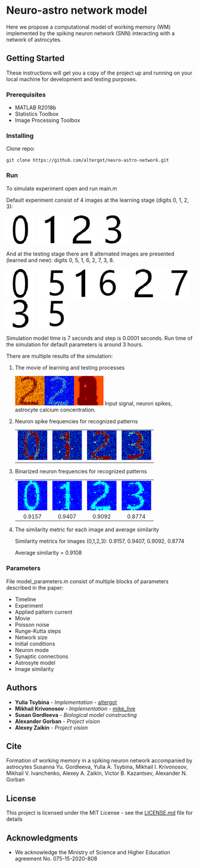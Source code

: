 
# Neuro-astro network model

Here we propose a computational model of working memory (WM) implemented by the spiking neuron network (SNN) interacting with a network of astrocytes.

## Getting Started

These instructions will get you a copy of the project up and running on your local machine for development and testing purposes.

### Prerequisites

- MATLAB R2018b
- Statistics Toolbox
- Image Processing Toolbox

### Installing

Clone repo:
```
git clone https://github.com/altergot/neuro-astro-network.git
```

### Run

To simulate experiment open and run main.m

Default experiment consist of 4 images at the learning stage (digits 0, 1, 2, 3):

![zero](/images/zero.jpg "Zero")
![one](/images/one.jpg "One")
![two](/images/two.jpg "Two")
![three](/images/three.jpg "Three")

And at the testing stage there are 8 alternated images are presented (learned and new): digits 0, 5, 1, 6, 2, 7, 3, 8.

![zero](/images/zero.jpg "Zero")
![five](/images/five.jpg "Five")
![one](/images/one.jpg "One")
![six](/images/six.jpg "Six")
![two](/images/two.jpg "Two")
![seven](/images/seven.jpg "Seven")
![three](/images/three.jpg "Three")
![eight](/images/five.jpg "Eight")

Simulation model time is 7 seconds and step is 0.0001 seconds.
Run time of the simulation for default parameters is around 3 hours.

There are multiple results of the simulation:


1. The movie of learning and testing processes

    ![response](/results/video_response_17026.png "Video frame 17026. Testing")
    Input signal, neuron spikes, astrocyte calcium concentration.

2. Neuron spike frequencies for recognized patterns

    <table>
        <tr>
            <td>
                <img src="/results/freq_response_0.png" alt="Neuron frequencies"/>
            </td>
            <td>
                <img src="/results/freq_response_1.png" alt="Neuron frequencies"/>
            </td>
            <td>
                <img src="/results/freq_response_2.png" alt="Neuron frequencies"/>
            </td>
            <td>
                <img src="/results/freq_response_3.png" alt="Neuron frequencies"/>
            </td>
        </tr>
    </table>

3. Binarized neuron frequencies for recognized patterns

    <table>
        <tr>
            <td>
                <img src="/results/thr_response_0.png" alt="Neuron frequencies binarized"/>
            </td>
            <td>
                <img src="/results/thr_response_1.png" alt="Neuron frequencies binarized"/>
            </td>
            <td>
                <img src="/results/thr_response_2.png" alt="Neuron frequencies binarized"/>
            </td>
            <td>
                <img src="/results/thr_response_3.png" alt="Neuron frequencies binarized"/>
            </td>
        </tr>
        <tr style="text-align: center;">
            <td>0.9157</td>
            <td>0.9407</td>
            <td>0.9092</td>
            <td>0.8774</td>
        </tr>
    </table>

4. The similarity metric for each image and average similarity

    Similarity metrics for images (0,1,2,3): 0.9157, 0.9407, 0.9092, 0.8774
    
    Average similarity = 0.9108

### Parameters

File model_parameters.m consist of multiple blocks of parameters described in the paper:
- Timeline
- Experiment
- Applied pattern current
- Movie
- Poisson noise
- Runge-Kutta steps
- Network size
- Initial conditions
- Neuron mode
- Synaptic connections
- Astrosyte model
- Image similarity

## Authors

* **Yulia Tsybina** - *Implementation* - [altergot](https://github.com/altergot)
* **Mikhail Krivonosov** - *Implementation* - [mike_live](https://github.com/mike_live)
* **Susan Gordleeva** - *Biological model constructing*
* **Alexander Gorban** - *Project vision*
* **Alexey Zaikin** - *Project vision*

## Cite

Formation of working memory in a spiking neuron network accompanied by astrocytes
Susanna Yu. Gordleeva, Yulia A. Tsybina, Mikhail I. Krivonosov, Mikhail V. Ivanchenko,
Alexey A. Zaikin, Victor B. Kazantsev, Alexander N. Gorban

## License

This project is licensed under the MIT License - see the [LICENSE.md](LICENSE.md) file for details

## Acknowledgments

* We acknowledge the Ministry of Science and Higher Education agreement No. 075-15-2020-808
